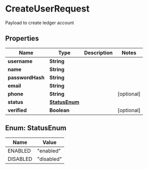 

# CreateUserRequest

Payload to create ledger account

## Properties

Name | Type | Description | Notes
------------ | ------------- | ------------- | -------------
**username** | **String** |  | 
**name** | **String** |  | 
**passwordHash** | **String** |  | 
**email** | **String** |  | 
**phone** | **String** |  |  [optional]
**status** | [**StatusEnum**](#StatusEnum) |  | 
**verified** | **Boolean** |  |  [optional]



## Enum: StatusEnum

Name | Value
---- | -----
ENABLED | &quot;enabled&quot;
DISABLED | &quot;disabled&quot;



